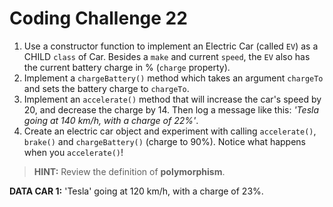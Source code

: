 # Coding Challenge 22

1. Use a constructor function to implement an Electric Car (called `EV`) as a CHILD `class` of Car. 
Besides a `make` and current `speed`, the `EV` also has the current battery charge in % (`charge` property).
2. Implement a `chargeBattery()` method which takes an argument `chargeTo` and sets the battery charge to `chargeTo`.
3. Implement an `accelerate()` method that will increase the car's speed by 20, and decrease the charge by 14. Then log a message like this: _'Tesla going at 140 km/h, with a charge of 22%'_.
4. Create an electric car object and experiment with calling `accelerate()`, `brake()` and `chargeBattery()` (charge to 90%). Notice what happens when you `accelerate()`!

> **HINT:** Review the definition of **polymorphism**.

**DATA CAR 1:** 'Tesla' going at 120 km/h, with a charge of 23%.